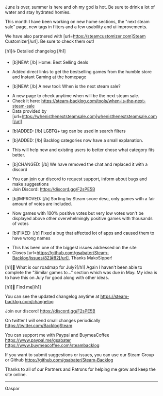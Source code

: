 June is over, summer is here and oh my god is hot.
Be sure to drink a lot of water and stay hydrated homies.

This month I have been working on new home sections, the "next steam sale" page, new tags in filters and a few usability and ui improvements.

We have also partnered with [url=https://steamcustomizer.com]Steam Customizer[/url]. Be sure to check them out!

[h1]☕ Detailed changelog [/h1]

* [b]NEW: [/b] Home: Best Selling deals
- Added direct links to get the bestselling games from the humble store and Instant Gaming at the homepage

* [b]NEW: [/b] A new tool: When is the next steam sale?
- A new page to check anytime when will be the next steam sale.
- Check it here: https://steam-backlog.com/tools/when-is-the-next-steam-sale
- Data provided by [url=https://whenisthenextsteamsale.com]whenisthenextsteamsale.com[/url]

* [b]ADDED: [/b] LGBTQ+ tag can be used in search filters

* [b]ADDED: [/b] Backlog categories now have a small explanation.
- This will help new and existing users to better chose what category fits better.

* [b]CHANGED: [/b] We have removed the chat and replaced it with a discord
- You can join our discord to request support, inform about bugs and make suggestions
- Join Discord: https://discord.gg/F2sPE5B

* [b]IMPROVED: [/b] Sorting by Steam score desc, only games with a fair amount of votes are included.
- Now games with 100% positive votes but very low votes won't be displayed above other overwhelmingly positive games with thousands of votes

* [b]FIXED: [/b] Fixed a bug that affected lot of apps and caused them to have wrong names
- This has been one of the biggest issues addressed on the site
- Closes [url=https://github.com/gsabater/Steam-Backlog/issues/82]#82[/url], Thanks MakoSipper!

[h1]🔮 What is our roadmap for July?[/h1]
Again I haven't been able to complete the "Similar games to..." section which was due in May.
My idea is to have this on July for good along with other ideas.

[h1]💬 Find me[/h1]

You can see the updated changelog anytime at
https://steam-backlog.com/changelog

Join our discord!
https://discord.gg/F2sPE5B

On twitter I will send small changes periodically
https://twitter.com/BacklogSteam

You can support me with Paypal and BuymeaCoffee
https://www.paypal.me/gsabater
https://www.buymeacoffee.com/steambacklog

If you want to submit suggestions or issues, you can use our Steam Group or Github
https://github.com/gsabater/Steam-Backlog

Thanks to all of our Partners and Patrons for helping me grow and keep the site online.

---
Gaspar
